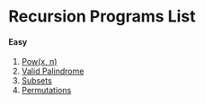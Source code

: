 # Recursion Programs List

#### Easy

1. [Pow(x, n)](https://leetcode.com/problems/powx-n/)
2. [Valid Palindrome](https://leetcode.com/problems/valid-palindrome/)
3. [Subsets](https://leetcode.com/problems/subsets/)
4. [Permutations](https://leetcode.com/problems/permutations/)